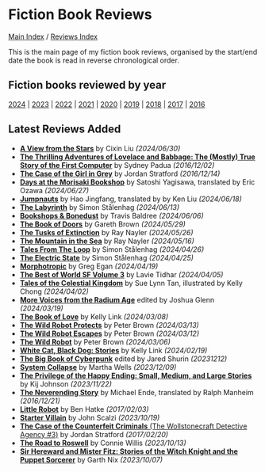 # Fiction Book Reviews

[Main Index](../../README.md) / [Reviews Index](../README.md)

This is the main page of my fiction book reviews, organised by the start/end date the book is read in reverse chronological order.

## Fiction books reviewed by year
[2024](2024/README.md) | [2023](2023/README.md) | [2022](2022/README.md) | [2021](2021/README.md) | [2020](2020/README.md) | [2019](2019/README.md) | [2018](2018/README.md) | [2017](2017/README.md) | [2016](2016/README.md)

## Latest Reviews Added
- [**A View from the Stars**](2024/20240630-ViewStars.md) by Cixin Liu *(2024/06/30)*
- [**The Thrilling Adventures of Lovelace and Babbage: The (Mostly) True Story of the First Computer**](2016/20161202-ThrillingAdventuresLovelaceBabbage.md) by Sydney Padua *(2016/12/02)*
- [**The Case of the Girl in Grey**](2016/20161214-CaseGirlGrey.md) by Jordan Stratford *(2016/12/14)*
- [**Days at the Morisaki Bookshop**](2024/20240627-DaysMorisakiBookshop.md) by Satoshi Yagisawa, translated by Eric Ozawa *(2024/06/27)*
- [**Jumpnauts**](2024/20240618-Jumpnauts.md) by Hao Jingfang, translated by by Ken Liu *(2024/06/18)*
- [**The Labyrinth**](2024/20240613-Labyrinth.md) by Simon Stålenhag *(2024/06/13)*
- [**Bookshops & Bonedust**](2024/20240606-BookshopsBonedust.md) by Travis Baldree *(2024/06/06)*
- [**The Book of Doors**](2024/20240529-BookOfDoors.md) by Gareth Brown *(2024/05/29)*
- [**The Tusks of Extinction**](2024/20240526-TusksExtinction.md) by Ray Nayler *(2024/05/26)*
- [**The Mountain in the Sea**](2024/20240516-MountainSea.md) by Ray Nayler *(2024/05/16)*
- [**Tales From The Loop**](2024/20240426-TalesLoop.md) by Simon Stålenhag *(2024/04/26)*
- [**The Electric State**](2024/20240425-ElectricState.md) by Simon Stålenhag *(2024/04/25)*
- [**Morphotropic**](2024/20240419-Morphotrophic.md) by Greg Egan *(2024/04/19)*
- [**The Best of World SF Volume 3**](2024/20240405-BestWorldSF3.md) by Lavie Tidhar *(2024/04/05)*
- [**Tales of the Celestial Kingdom**](2024/20240402-TalesCelestialKingdom.md) by Sue Lynn Tan, illustrated by Kelly Chong *(2024/04/02)*
- [**More Voices from the Radium Age**](2024/20240319-MoveVoicesRadiumAge.md) edited by Joshua Glenn *(2024/03/19)*
- [**The Book of Love**](2024/20240308-BookLove.md) by Kelly Link *(2024/03/08)*
- [**The Wild Robot Protects**](2024/20240313-WildRobotProtects.md) by Peter Brown *(2024/03/13)*
- [**The Wild Robot Escapes**](2024/20240312-WildRobotEscapes.md) by Peter Brown *(2024/03/12)*
- [**The Wild Robot**](2024/20240306-WildRobot.md) by Peter Brown *(2024/03/06)*
- [**White Cat, Black Dog: Stories**](2024/20240219-WhiteCatBlackDog.md) by Kelly Link *(2024/02/19)*
- [**The Big Book of Cyberpunk**](2023/20231212-BigBookCyberpunk.md) edited by Jared Shurin *(20231212)*
- [**System Collapse**](2023/20231209-SystemCollapse.md) by Martha Wells *(2023/12/09)*
- [**The Privilege of the Happy Ending: Small, Medium, and Large Stories**](2023/20231122-PrivilageHappyEnding.md) by Kij Johnson *(2023/11/22)*
- [**The Neverending Story**](2016/20161221-NeverendingStory.md) by Michael Ende, translated by Ralph Manheim *(2016/12/21)*
- [**Little Robot**](2017/20170203-LittleRobot.md) by Ben Hatke *(2017/02/03)*
- [**Starter Villain**](2023/20231019-StarterVillain.md) by John Scalzi *(2023/10/19)*
- [**The Case of the Counterfeit Criminals** (The Wollstonecraft Detective Agency #3)](2017/20170220-CaseCounterfeitCriminals.md) by Jordan Stratford *(2017/02/20)*
- [**The Road to Roswell**](2023/20231013-RoadRoswell.md) by Connie Willis *(2023/10/13)*
- [**Sir Hereward and Mister Fitz: Stories of the Witch Knight and the Puppet Sorcerer**](2023/20231007-HerewardFitz.md) by Garth Nix *(2023/10/07)*
